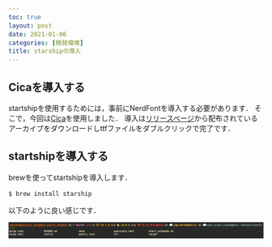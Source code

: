 ```yaml
---
toc: true
layout: post
date: 2021-01-06
categories: [開発環境]
title: starshipの導入
---
```


## Cicaを導入する
startshipを使用するためには，事前にNerdFontを導入する必要があります．
そこで，今回は[Cica](https://github.com/miiton/Cica)を使用しました．
導入は[リリースページ](https://github.com/miiton/Cica/releases/latest)から配布されているアーカイブをダウンロードしttfファイルをダブルクリックで完了です．


## startshipを導入する
brewを使ってstartshipを導入します．

```bash
$ brew install starship
```

以下のように良い感じです．

![](/assets/img/2021-01-06-install-starship/media/sc.png)
